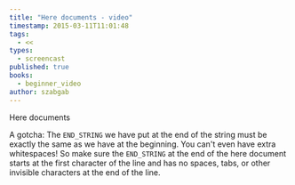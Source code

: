 ```yaml
---
title: "Here documents - video"
timestamp: 2015-03-11T11:01:48
tags:
  - <<
types:
  - screencast
published: true
books:
  - beginner_video
author: szabgab
---
```



Here documents


<slidecast file="beginner-perl/here-documents" youtube="uXgnmhzwehQ" />

A gotcha: The `END_STRING` we have put at the end of the string must be exactly the same as we have at the beginning.
You can't even have extra whitespaces! So make sure the `END_STRING` at the end of the here document starts at the first character of the line and has no spaces,
tabs, or other invisible characters at the end of the line.

